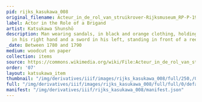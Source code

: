 ```yaml
---
pid: rijks_kasukawa_008
original_filename: Acteur_in_de_rol_van_struikrover-Rijksmuseum_RP-P-1956-656
label: Actor in the Role of a Brigand
artist: Katsukawa Shunshō
description: Man wearing sandals, in black and orange clothing, holding a black lantern
  in his right hand and a sword in his left, standing in front of a reed fence.
_date: Between 1780 and 1790
medium: woodcut on paper
collection: items
source: https://commons.wikimedia.org/wiki/File:Acteur_in_de_rol_van_struikrover-Rijksmuseum_RP-P-1956-656.jpeg
order: '07'
layout: katsukawa_item
thumbnail: "/img/derivatives/iiif/images/rijks_kasukawa_008/full/250,/0/default.jpg"
full: "/img/derivatives/iiif/images/rijks_kasukawa_008/full/full/0/default.jpg"
manifest: "/img/derivatives/iiif/rijks_kasukawa_008/manifest.json"
---
```


